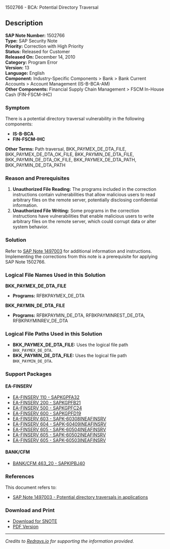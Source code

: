 1502766 - BCA: Potential Directory Traversal

## Description

**SAP Note Number:** 1502766  
**Type:** SAP Security Note  
**Priority:** Correction with High Priority  
**Status:** Released for Customer  
**Released On:** December 14, 2010  
**Category:** Program Error  
**Version:** 13  
**Language:** English  
**Component:** Industry-Specific Components > Bank > Bank Current Accounts > Account Management (IS-B-BCA-AM)  
**Other Components:** Financial Supply Chain Management > FSCM In-House Cash (FIN-FSCM-IHC)

### Symptom

There is a potential directory traversal vulnerability in the following components:

- **IS-B-BCA**
- **FIN-FSCM-IHC**

**Other Terms:** Path traversal, BKK_PAYMEX_DE_DTA_FILE, BKK_PAYMEX_DE_DTA_OK_FILE, BKK_PAYMIN_DE_DTA_FILE, BKK_PAYMIN_DE_DTA_OK_FILE, BKK_PAYMEX_DE_DTA_PATH, BKK_PAYMIN_DE_DTA_PATH

### Reason and Prerequisites

1. **Unauthorized File Reading:** The programs included in the correction instructions contain vulnerabilities that allow malicious users to read arbitrary files on the remote server, potentially disclosing confidential information.
2. **Unauthorized File Writing:** Some programs in the correction instructions have vulnerabilities that enable malicious users to write arbitrary files on the remote server, which could corrupt data or alter system behavior.

### Solution

Refer to [SAP Note 1497003](https://me.sap.com/notes/1497003) for additional information and instructions. Implementing the corrections from this note is a prerequisite for applying SAP Note 1502766.

### Logical File Names Used in this Solution

**BKK_PAYMEX_DE_DTA_FILE**
- **Programs:** RFBKPAYMEX_DE_DTA

**BKK_PAYMIN_DE_DTA_FILE**
- **Programs:** RFBKPAYMIN_DE_DTA, RFBKPAYMINREST_DE_DTA, RFBKPAYMINREV_DE_DTA

### Logical File Paths Used in this Solution

- **BKK_PAYMEX_DE_DTA_FILE:** Uses the logical file path `BKK_PAYMEX_DE_DTA`.
- **BKK_PAYMIN_DE_DTA_FILE:** Uses the logical file path `BKK_PAYMIN_DE_DTA`.

### Support Packages

#### EA-FINSERV
- [EA-FINSERV 110 - SAPKGPFA32](https://me.sap.com/supportpackage/SAPKGPFA32)
- [EA-FINSERV 200 - SAPKGPFB21](https://me.sap.com/supportpackage/SAPKGPFB21)
- [EA-FINSERV 500 - SAPKGPFC24](https://me.sap.com/supportpackage/SAPKGPFC24)
- [EA-FINSERV 600 - SAPKGPFD19](https://me.sap.com/supportpackage/SAPKGPFD19)
- [EA-FINSERV 603 - SAPK-60308INEAFINSRV](https://me.sap.com/supportpackage/SAPK-60308INEAFINSRV)
- [EA-FINSERV 604 - SAPK-60409INEAFINSRV](https://me.sap.com/supportpackage/SAPK-60409INEAFINSRV)
- [EA-FINSERV 605 - SAPK-60504INEAFINSRV](https://me.sap.com/supportpackage/SAPK-60504INEAFINSRV)
- [EA-FINSERV 605 - SAPK-60502INEAFINSRV](https://me.sap.com/supportpackage/SAPK-60502INEAFINSRV)
- [EA-FINSERV 605 - SAPK-60503INEAFINSRV](https://me.sap.com/supportpackage/SAPK-60503INEAFINSRV)

#### BANK/CFM
- [BANK/CFM 463_20 - SAPKIPBJ40](https://me.sap.com/supportpackage/SAPKIPBJ40)

### References

This document refers to:
- [SAP Note 1497003 - Potential directory traversals in applications](https://me.sap.com/notes/1497003)

### Download and Print

- [Download for SNOTE](https://notesdownloads.sap.com/note/0040000008895342017)
- [PDF Version](https://userapps.support.sap.com/sap/support/sfm/notes/print/0001502766?language=en-US&token=421BA76D3ED36B03BF2F99AFD7E4BC23)

---

*Credits to [Redrays.io](https://redrays.io) for supporting the information provided.*